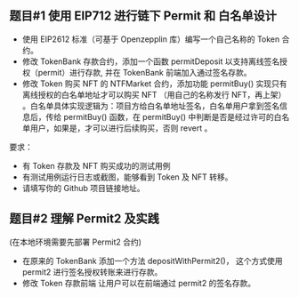 ## 题目#1 使用 EIP712 进行链下 Permit 和 白名单设计

- 使用 EIP2612 标准（可基于 Openzepplin 库）编写一个自己名称的 Token 合约。
- 修改 TokenBank 存款合约，添加一个函数 permitDeposit 以支持离线签名授权（permit）进行存款, 并在 TokenBank 前端加入通过签名存款。
- 修改 Token 购买 NFT 的 NTFMarket 合约，添加功能 permitBuy() 实现只有离线授权的白名单地址才可以购买 NFT （用自己的名称发行 NFT，再上架） 。白名单具体实现逻辑为：项目方给白名单地址签名，白名单用户拿到签名信息后，传给 permitBuy() 函数，在 permitBuy() 中判断是否是经过许可的白名单用户，如果是，才可以进行后续购买，否则 revert 。

要求：

- 有 Token 存款及 NFT 购买成功的测试用例
- 有测试用例运行日志或截图，能够看到 Token 及 NFT 转移。
- 请填写你的 Github 项目链接地址。

## 题目#2 理解 Permit2 及实践

(在本地环境需要先部署 Permit2 合约)

- 在原来的 TokenBank 添加一个方法 depositWithPermit2()， 这个方式使用 permit2 进行签名授权转账来进行存款。
- 修改 Token 存款前端 让用户可以在前端通过 permit2 的签名存款。
